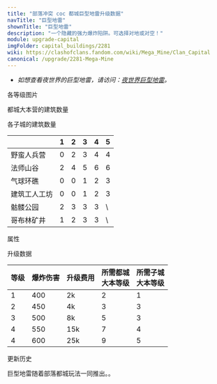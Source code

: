 ```yaml
---
title: "部落冲突 coc 都城巨型地雷升级数据"
navTitle: "巨型地雷"
shownTitle: "巨型地雷"
description: "一个隐藏的强力爆炸陷阱。可选择对地或对空！"
module: upgrade-capital
imgFolder: capital_buildings/2281
wiki: https://clashofclans.fandom.com/wiki/Mega_Mine/Clan_Capital
canonical: /upgrade/2281-Mega-Mine
---
```


- *如想查看夜世界的巨型地雷，请访问：[夜世界巨型地雷](/upgrade/1183-Mega-Mine)。*

<UnitInfo :folder="$frontmatter.imgFolder" imgSrc="Mega_Mine5.png" :imgAlt="$frontmatter.navTitle" :description="$frontmatter.description" :isSmallImg="true" />

<SmallTitle>各等级图片</SmallTitle>

<Panel>
    <UnitImgGroup title="地面模式" :folder="$frontmatter.imgFolder">
        <UnitImg imgTitle="废墟" imgSrc="Mega_Mine_Ruin.png" />
        <UnitImg imgTitle="1 级" imgSrc="Mega_Mine1.png" />
        <UnitImg imgTitle="2 级" imgSrc="Mega_Mine2.png" />
        <UnitImg imgTitle="3 级" imgSrc="Mega_Mine3.png" />
        <UnitImg imgTitle="4 级" imgSrc="Mega_Mine4.png" />
        <UnitImg imgTitle="5 级" imgSrc="Mega_Mine5.png" />
    </UnitImgGroup>
    <UnitImgGroup title="空中模式" :folder="$frontmatter.imgFolder">
        <UnitImg imgTitle="1 级" imgSrc="Mega_Mine1_Air.png" />
        <UnitImg imgTitle="2 级" imgSrc="Mega_Mine2_Air.png" />
        <UnitImg imgTitle="3 级" imgSrc="Mega_Mine3_Air.png" />
        <UnitImg imgTitle="4 级" imgSrc="Mega_Mine4_Air.png" />
        <UnitImg imgTitle="5 级" imgSrc="Mega_Mine5_Air.png" />
    </UnitImgGroup>
</Panel>

<SmallTitle>都城大本营的建筑数量</SmallTitle>

<BuildingNum>
    <BuildingNumRow title="大本等级" num="1, 2, 3, 4, 5, 6, 7,  8,  9, 10" />
    <BuildingNumRow title="建筑数量" num="0, 4, 5, 6, 7, 8, 9, 10, 11, 12" />
</BuildingNum>

<SmallTitle>各子城的建筑数量</SmallTitle>

<DistrictTable>

|             |   1   |   2   |   3   |   4   |   5   |
|     ---     |  ---  |  ---  |  ---  |  ---  |  ---  |
|  野蛮人兵营  |   0   |   2   |   3   |   4   |   4   |
|   法师山谷   |   2   |   4   |   5   |   6   |   6   |
|   气球环礁   |   0   |   0   |   1   |   2   |   3   |
| 建筑工人工坊 |   0   |   0   |   1   |   2   |   3   |
|   骷髅公园   |   2   |   3   |   3   |   3   |   \   |
|  哥布林矿井  |   1   |   2   |   3   |   3   |   \   |

</DistrictTable>

<SmallTitle>属性</SmallTitle>

<UnitProperties>
    <UnitProperty pKey="占地面积" pValue="2×2" />
    <UnitProperty pKey="伤害类型" pValue="范围伤害" />
    <UnitProperty pKey="伤害目标" pValue="可调对地和对空" />
    <UnitProperty pKey="触发距离" pValue="2 格" />
    <UnitProperty pKey="爆炸半径" pValue="4 格" />
</UnitProperties>

<SmallTitle>升级数据</SmallTitle>

<script setup>
const tableExtraInfo = [
    {
        "column": 2,
        "type": "cost",
        "icon": "Gold3",
        "noGoldPass": true
    }
];
</script>

<UnitTable :tableExtraInfo="tableExtraInfo">

| 等级 | 爆炸伤害 | 升级费用 |所需都城<br>大本等级|所需子城<br>大本等级|
| ---- |   ---   |   ---   |        ---        |        ---       |
|   1  |   400   |    2k   |         2         |         1        |
|   2  |   450   |    4k   |         3         |         3        |
|   3  |   500   |    8k   |         5         |         3        |
|   4  |   550   |   15k   |         7         |         4        |
|   4  |   600   |   25k   |         9         |         5        |
</UnitTable>

<SmallTitle>更新历史</SmallTitle>

<Timeline>
    <TimelineItem date="2022/05/02">
        <TimelineRow>巨型地雷随着部落都城玩法一同推出。。</TimelineRow>
    </TimelineItem>
    <TimelineItem :historyBottom="true" />
</Timeline>